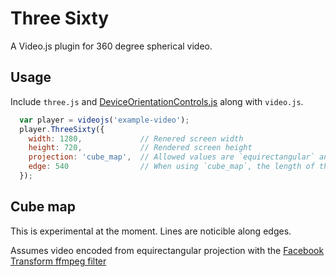 # Three Sixty

A Video.js plugin for 360 degree spherical video.

## Usage

Include `three.js` and [DeviceOrientationControls.js](https://github.com/sprice/device-orientation-controls) along with `video.js`.

```js
  var player = videojs('example-video');
  player.ThreeSixty({
    width: 1280,             // Renered screen width
    height: 720,             // Rendered screen height
    projection: 'cube_map',  // Allowed values are `equirectangular` and `cube_map`
    edge: 540                // When using `cube_map`, the length of the cube edge
  });
```

## Cube map

This is experimental at the moment. Lines are noticible along edges.

Assumes video encoded from equirectangular projection with the [Facebook Transform ffmpeg filter](https://github.com/facebook/transform)
